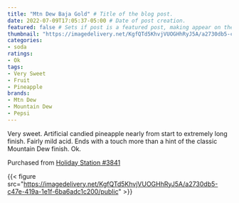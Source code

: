 ```yaml
---
title: "Mtn Dew Baja Gold" # Title of the blog post.
date: 2022-07-09T17:05:37-05:00 # Date of post creation.
featured: false # Sets if post is a featured post, making appear on the home page side bar.
thumbnail: "https://imagedelivery.net/KgfQTd5KhvjVUOGHhRyJ5A/a2730db5-c47e-419a-1e1f-6ba6adc1c200/thumb"
categories:
- soda
ratings:
- Ok
tags:
- Very Sweet
- Fruit
- Pineapple
brands:
- Mtn Dew
- Mountain Dew
- Pepsi
---
```


Very sweet. Artificial candied pineapple nearly from start to extremely long finish. Fairly mild acid. Ends with a touch more than a hint of the classic Mountain Dew finish. Ok.

Purchased from [Holiday Station #3841](https://www.holidaystationstores.com/Locations/Detail?storeNumber=3841)

{{< figure src="https://imagedelivery.net/KgfQTd5KhvjVUOGHhRyJ5A/a2730db5-c47e-419a-1e1f-6ba6adc1c200/public" >}}

